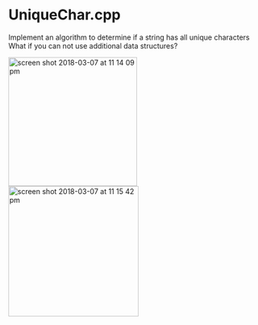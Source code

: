 # UniqueChar.cpp
Implement an algorithm to determine if a string has all unique characters What if you can not use additional data structures?

<img width="255" alt="screen shot 2018-03-07 at 11 14 09 pm" src="https://user-images.githubusercontent.com/15973438/37138068-8054119c-225d-11e8-927d-77fa7564d20d.png">
<img width="258" alt="screen shot 2018-03-07 at 11 15 42 pm" src="https://user-images.githubusercontent.com/15973438/37138069-81496278-225d-11e8-8ee1-8988e987818f.png">
